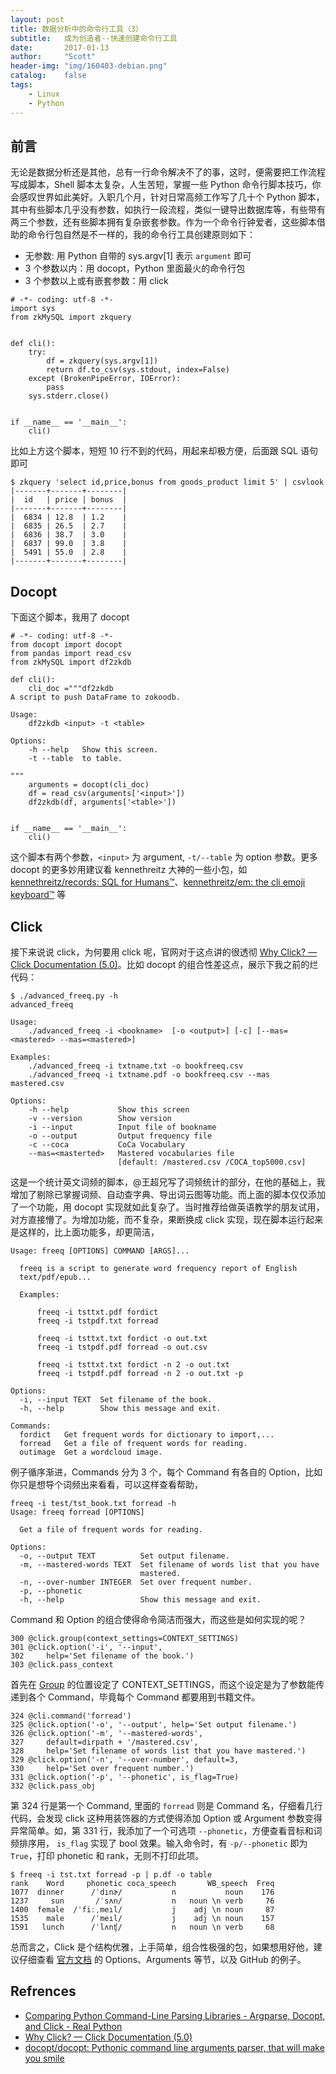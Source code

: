 ```yaml
---
layout: post
title: 数据分析中的命令行工具（3）
subtitle:   成为创造者--快速创建命令行工具
date:       2017-01-13
author:     "Scott"
header-img: "img/160403-debian.png"
catalog:    false
tags:
    - Linux
    - Python
---
```


## 前言

无论是数据分析还是其他，总有一行命令解决不了的事，这时，便需要把工作流程写成脚本，Shell 脚本太复杂，人生苦短，掌握一些 Python 命令行脚本技巧，你会感叹世界如此美好。入职几个月，针对日常高频工作写了几十个 Python 脚本，其中有些脚本几乎没有参数，如执行一段流程，类似一键导出数据库等，有些带有两三个参数，还有些脚本拥有复杂嵌套参数。作为一个命令行钟爱者，这些脚本借助的命令行包自然是不一样的，我的命令行工具创建原则如下：

- 无参数: 用 Python 自带的 sys.argv[1] 表示 `argument` 即可
- 3 个参数以内：用 docopt，Python 里面最火的命令行包
- 3 个参数以上或有嵌套参数：用 click


```
# -*- coding: utf-8 -*-
import sys
from zkMySQL import zkquery


def cli():
    try:
        df = zkquery(sys.argv[1])
        return df.to_csv(sys.stdout, index=False)
    except (BrokenPipeError, IOError):
        pass
    sys.stderr.close()


if __name__ == '__main__':
    cli()
```

比如上方这个脚本，短短 10 行不到的代码，用起来却极方便，后面跟 SQL 语句即可

```
$ zkquery 'select id,price,bonus from goods_product limit 5' | csvlook      
|-------+-------+--------|
|  id   | price | bonus  |
|-------+-------+--------|
|  6834 | 12.8  | 1.2    |
|  6835 | 26.5  | 2.7    |
|  6836 | 38.7  | 3.0    |
|  6837 | 99.0  | 3.8    |
|  5491 | 55.0  | 2.8    |
|-------+-------+--------|
```

## Docopt 

下面这个脚本，我用了 docopt

```
# -*- coding: utf-8 -*-
from docopt import docopt
from pandas import read_csv
from zkMySQL import df2zkdb

def cli():
    cli_doc ="""df2zkdb
A script to push DataFrame to zokoodb.

Usage:
    df2zkdb <input> -t <table>

Options:
    -h --help   Show this screen.
    -t --table  to table.

"""
    arguments = docopt(cli_doc)
    df = read_csv(arguments['<input>'])
    df2zkdb(df, arguments['<table>'])


if __name__ == '__main__':
    cli()
```

这个脚本有两个参数，`<input>` 为 argument, `-t/--table` 为 option 参数。更多 docopt 的更多妙用建议看 kennethreitz 大神的一些小包，如 [kennethreitz/records: SQL for Humans™](https://github.com/kennethreitz/records)、[kennethreitz/em: the cli emoji keyboard™](https://github.com/kennethreitz/em) 等

## Click

接下来说说 click，为何要用 click 呢，官网对于这点讲的很透彻 [Why Click? — Click Documentation (5.0)](http://click.pocoo.org/5/why/)。比如 docopt 的组合性差这点，展示下我之前的烂代码：


```
$ ./advanced_freeq.py -h
advanced_freeq

Usage:
    ./advanced_freeq -i <bookname>  [-o <output>] [-c] [--mas=<mastered> --mas=<mastered>]

Examples:
    ./advanced_freeq -i txtname.txt -o bookfreeq.csv
    ./advanced_freeq -i txtname.pdf -o bookfreeq.csv --mas mastered.csv

Options:
    -h --help           Show this screen
    -v --version        Show version
    -i --input          Input file of bookname
    -o --output         Output frequency file
    -c --coca           CoCa Vocabulary
    --mas=<masterted>   Mastered vocabularies file
                        [default: /mastered.csv /COCA_top5000.csv]
```

这是一个统计英文词频的脚本，@王超兄写了词频统计的部分，在他的基础上，我增加了剔除已掌握词频、自动查字典、导出词云图等功能。而上面的脚本仅仅添加了一个功能，用 docopt 实现就如此复杂了。当时推荐给做英语教学的朋友试用，对方直接懵了。为增加功能，而不复杂，果断换成 click 实现，现在脚本运行起来是这样的，比上面功能多，却更简洁，


```
Usage: freeq [OPTIONS] COMMAND [ARGS]...

  freeq is a script to generate word frequency report of English
  text/pdf/epub...

  Examples:

      freeq -i tsttxt.pdf fordict
      freeq -i tstpdf.txt forread

      freeq -i tsttxt.txt fordict -o out.txt
      freeq -i tstpdf.pdf forread -o out.csv

      freeq -i tsttxt.txt fordict -n 2 -o out.txt
      freeq -i tstpdf.pdf forread -n 2 -o out.txt -p

Options:
  -i, --input TEXT  Set filename of the book.
  -h, --help        Show this message and exit.

Commands:
  fordict   Get frequent words for dictionary to import,...
  forread   Get a file of frequent words for reading.
  outimage  Get a wordcloud image.
```

例子循序渐进，Commands 分为 3 个，每个 Command 有各自的 Option，比如你只是想导个词频出来看看，可以这样查看帮助，

```
freeq -i test/tst_book.txt forread -h
Usage: freeq forread [OPTIONS]

  Get a file of frequent words for reading.

Options:
  -o, --output TEXT          Set output filename.
  -m, --mastered-words TEXT  Set filename of words list that you have
                             mastered.
  -n, --over-number INTEGER  Set over frequent number.
  -p, --phonetic
  -h, --help                 Show this message and exit.
```

Command 和 Option 的组合使得命令简洁而强大，而这些是如何实现的呢？

```
300 @click.group(context_settings=CONTEXT_SETTINGS)
301 @click.option('-i', '--input',
302     help='Set filename of the book.')
303 @click.pass_context
```

首先在 [Group](https://github.com/scottming/freeq/blob/master/freeq.py#L300) 的位置设定了 CONTEXT_SETTINGS，而这个设定是为了参数能传递到各个 Command，毕竟每个 Command 都要用到书籍文件。

```
324 @cli.command('forread')
325 @click.option('-o', '--output', help='Set output filename.')
326 @click.option('-m', '--mastered-words',
327     default=dirpath + '/mastered.csv',
328     help='Set filename of words list that you have mastered.')
329 @click.option('-n', '--over-number', default=3,
330     help='Set over frequent number.')
331 @click.option('-p', '--phonetic', is_flag=True)
332 @click.pass_obj
```

第 324 行是第一个 Command, 里面的 `forread` 则是 Command 名，仔细看几行代码，会发现 click 这种用装饰器的方式使得添加 Option 或 Argument 参数变得异常简单。如，第 331 行，我添加了一个可选项 `--phonetic`，方便查看音标和词频排序用， `is_flag` 实现了 bool 效果。输入命令时，有 `-p/--phonetic` 即为 `True`，打印 phonetic 和 rank，无则不打印此项。

```
$ freeq -i tst.txt forread -p | p.df -o table
rank    Word     phonetic coca_speech       WB_speech  Freq
1077  dinner      /ˈdınɚ/           n           noun    176
1237     sun       /ˈsʌn/           n   noun \n verb     76
1400  female  /ˈfiːˌmeıl/           j    adj \n noun     87
1535    male      /ˈmeıl/           j    adj \n noun    157
1591   lunch      /ˈlʌnʧ/           n   noun \n verb     68
```

总而言之，Click 是个结构优雅，上手简单，组合性极强的包，如果想用好他，建议仔细查看 [官方文档](http://click.pocoo.org/6/) 的 Options、Arguments 等节，以及 GitHub 的例子。


## Refrences

* [Comparing Python Command-Line Parsing Libraries - Argparse, Docopt, and Click - Real Python](https://realpython.com/blog/python/comparing-python-command-line-parsing-libraries-argparse-docopt-click/)
* [Why Click? — Click Documentation (5.0)](http://click.pocoo.org/5/why/)
* [docopt/docopt: Pythonic command line arguments parser, that will make you smile](https://github.com/docopt/docopt)